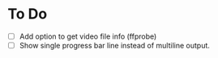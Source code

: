 # To Do
- [ ] Add option to get video file info (ffprobe)
- [ ] Show single progress bar line instead of multiline output.
